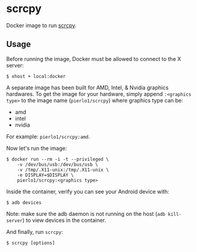 # scrcpy

Docker image to run [scrcpy](https://github.com/Genymobile/scrcpy).

## Usage

Before running the image, Docker must be allowed to connect to the X server:

```shell
$ xhost + local:docker
```

A separate image has been built for AMD, Intel, & Nvidia graphics hardwares.
To get the image for your hardware, simply append `:<graphics type>` to the image name (`pierlo1/scrcpy`) where graphics type can be:

- amd
- intel
- nvidia

For example: `pierlo1/scrcpy:amd`.

Now let's run the image:

```shell
$ docker run --rm -i -t --privileged \
    -v /dev/bus/usb:/dev/bus/usb \
    -v /tmp/.X11-unix:/tmp/.X11-unix \
    -e DISPLAY=$DISPLAY \
    pierlo1/scrcpy:<graphics type>
```

Inside the container, verify you can see your Android device with:

```shell
$ adb devices
```
Note: make sure the adb daemon is not running on the host (`adb kill-server`) to view devices in the container.

And finally, run `scrcpy`:

```shell
$ scrcpy [options]
```

